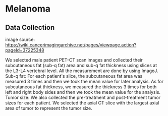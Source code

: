 # Melanoma

## Data Collection
image source: https://wiki.cancerimagingarchive.net/pages/viewpage.action?pageId=37225348 

We selected male patient PET-CT scan images and collected their subcutaneous fat (sub-q fat) area and sub-q fat thickness using slices at the L3-L4 vertebral level. All the measurement are done by using ImageJ.
Sub-q fat: For each patient's slice, the subcutaneous fat area was measured 3 times and then we took the mean value for later analysis. As for subcutaneous fat thickness, we measured the thickness 3 times for both left and right body sides and then we took the mean value for the analysis.
Tumor size: We also collected the pre-treatment and post-treatment tumor sizes for each patient. We selected the axial CT slice with the largest axial area of tumor to represent the tumor size.
